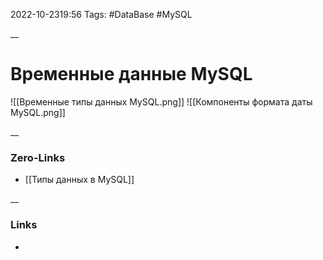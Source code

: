 2022-10-2319:56
Tags: #DataBase #MySQL 

__
# Временные данные MySQL

![[Временные типы данных MySQL.png]]
![[Компоненты формата даты MySQL.png]]

__
### Zero-Links
- [[Типы данных в MySQL]]

__
### Links
- 

